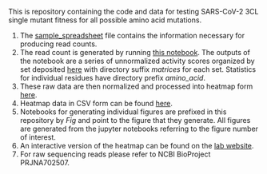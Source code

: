 This is repository containing the code and  data for testing SARS-CoV-2 3CL single mutant fitness for all possible amino acid mutations. 

1. The [sample_spreadsheet](https://github.com/ChavezResearchLab/3CL_protease_DMS/blob/main/sample_spreadsheet_RSA.csv) file contains the information necessary for producing read counts.  
2. The read count is generated by running [this notebook](https://github.com/ChavezResearchLab/3CL_protease_DMS/blob/main/Master_notebook_alignment_free_read_count.ipynb). The outputs of the notebook are a series of unnormalized activity scores organized by set deposited [here](https://github.com/ChavezResearchLab/3CL_protease_DMS/tree/main/Data) with directory suffix _matrices_ for each set. Statistics for individual residues have directory prefix _amino_acid_. 
3. These raw data are then normalized and processed into heatmap form [here](https://github.com/ChavezResearchLab/3CL_protease_DMS/blob/main/Fig2-Generate_heatmaps_with_glu_stop-codon_norm.ipynb). 
4. Heatmap data in CSV form can be found [here](https://github.com/ChavezResearchLab/3CL_protease_DMS/blob/main/CSVs/glu_gal_WT_stop_normalize.csv). 
5. Notebooks for generating individual figures are prefixed in this repository by _Fig_ and point to the figure that they generate. All figures are generated from the jupyter notebooks referring to the figure number of interest.
6. An interactive version of the heatmap can be found on the [lab website](https://chavezlab.com/).
7. For raw sequencing reads please refer to NCBI BioProject PRJNA702507.
